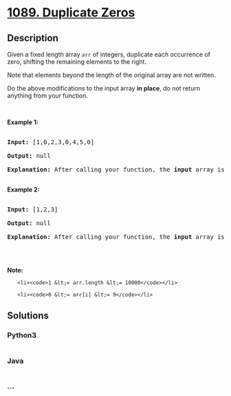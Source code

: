 # [1089. Duplicate Zeros](https://leetcode.com/problems/duplicate-zeros)

## Description
<p>Given a fixed length&nbsp;array <code>arr</code> of integers, duplicate each occurrence of zero, shifting the remaining elements to the right.</p>



<p>Note that elements beyond the length of the original array are not written.</p>



<p>Do the above modifications to the input array <strong>in place</strong>, do not return anything from your function.</p>



<p>&nbsp;</p>



<p><strong>Example 1:</strong></p>



<pre>

<strong>Input: </strong><span id="example-input-1-1">[1,0,2,3,0,4,5,0]</span>

<strong>Output: </strong>null

<strong>Explanation: </strong>After calling your function, the <strong>input</strong> array is modified to: <span id="example-output-1">[1,0,0,2,3,0,0,4]</span>

</pre>



<p><strong>Example 2:</strong></p>



<pre>

<strong>Input: </strong><span id="example-input-2-1">[1,2,3]</span>

<strong>Output: </strong>null

<strong>Explanation: </strong>After calling your function, the <strong>input</strong> array is modified to: <span id="example-output-2">[1,2,3]</span>

</pre>



<p>&nbsp;</p>



<p><strong>Note:</strong></p>



<ol>

	<li><code>1 &lt;= arr.length &lt;= 10000</code></li>

	<li><code>0 &lt;= arr[i] &lt;= 9</code></li>

</ol>


## Solutions


<!-- tabs:start -->

### **Python3**

```python

```

### **Java**

```java

```

### **...**
```

```

<!-- tabs:end -->